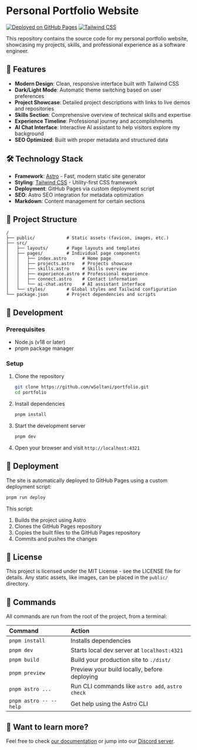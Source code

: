 # Personal Portfolio Website

[![Deployed on GitHub Pages](https://img.shields.io/badge/Deployed%20on-GitHub%20Pages-blue)](https://wsoltani.github.io)
[![Tailwind CSS](https://img.shields.io/badge/Styled%20with-Tailwind%20CSS-38B2AC)](https://tailwindcss.com/)

This repository contains the source code for my personal portfolio website, showcasing my projects, skills, and professional experience as a software engineer.

## 🚀 Features

- **Modern Design**: Clean, responsive interface built with Tailwind CSS
- **Dark/Light Mode**: Automatic theme switching based on user preferences
- **Project Showcase**: Detailed project descriptions with links to live demos and repositories
- **Skills Section**: Comprehensive overview of technical skills and expertise
- **Experience Timeline**: Professional journey and accomplishments
- **AI Chat Interface**: Interactive AI assistant to help visitors explore my background
- **SEO Optimized**: Built with proper metadata and structured data

## 🛠️ Technology Stack

- **Framework**: [Astro](https://astro.build/) - Fast, modern static site generator
- **Styling**: [Tailwind CSS](https://tailwindcss.com/) - Utility-first CSS framework
- **Deployment**: GitHub Pages via custom deployment script
- **SEO**: Astro SEO integration for metadata optimization
- **Markdown**: Content management for certain sections

## 📁 Project Structure

```text
/
├── public/            # Static assets (favicon, images, etc.)
├── src/
│   ├── layouts/       # Page layouts and templates
│   ├── pages/         # Individual page components
│   │   ├── index.astro      # Home page
│   │   ├── projects.astro   # Projects showcase
│   │   ├── skills.astro     # Skills overview
│   │   ├── experience.astro # Professional experience
│   │   ├── connect.astro    # Contact information
│   │   └── ai-chat.astro    # AI assistant interface
│   └── styles/        # Global styles and Tailwind configuration
└── package.json       # Project dependencies and scripts
```

## 🚀 Development

### Prerequisites

- Node.js (v18 or later)
- pnpm package manager

### Setup

1. Clone the repository

   ```bash
   git clone https://github.com/wSoltani/portfolio.git
   cd portfolio
   ```

2. Install dependencies

   ```bash
   pnpm install
   ```

3. Start the development server

   ```bash
   pnpm dev
   ```

4. Open your browser and visit `http://localhost:4321`

## 🚢 Deployment

The site is automatically deployed to GitHub Pages using a custom deployment script:

```bash
pnpm run deploy
```

This script:

1. Builds the project using Astro
2. Clones the GitHub Pages repository
3. Copies the built files to the GitHub Pages repository
4. Commits and pushes the changes

## 📝 License

This project is licensed under the MIT License - see the LICENSE file for details.
Any static assets, like images, can be placed in the `public/` directory.

## 🧞 Commands

All commands are run from the root of the project, from a terminal:

| Command                | Action                                           |
| :--------------------- | :----------------------------------------------- |
| `pnpm install`         | Installs dependencies                            |
| `pnpm dev`             | Starts local dev server at `localhost:4321`      |
| `pnpm build`           | Build your production site to `./dist/`          |
| `pnpm preview`         | Preview your build locally, before deploying     |
| `pnpm astro ...`       | Run CLI commands like `astro add`, `astro check` |
| `pnpm astro -- --help` | Get help using the Astro CLI                     |

## 👀 Want to learn more?

Feel free to check [our documentation](https://docs.astro.build) or jump into our [Discord server](https://astro.build/chat).
